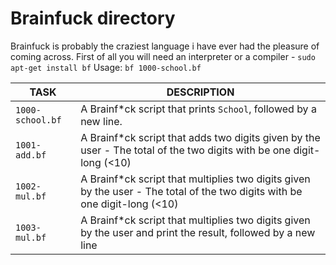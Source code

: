 # Brainfuck directory
Brainfuck is probably the craziest language i have ever had the pleasure of coming across.
First of all you will need an interpreter or a compiler - `sudo apt-get install bf`
Usage: `bf 1000-school.bf`

TASK | DESCRIPTION
--- | ---
`1000-school.bf` | A Brainf*ck script that prints `School`, followed by a new line.
`1001-add.bf` | A Brainf*ck script that adds two digits given by the user - The total of the two digits with be one digit-long (<10)
`1002-mul.bf` | A Brainf*ck script that multiplies two digits given by the user - The total of the two digits with be one digit-long (<10)
`1003-mul.bf` | A Brainf*ck script that multiplies two digits given by the user and print the result, followed by a new line